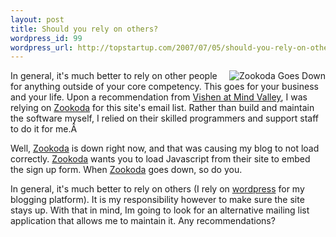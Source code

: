 ```yaml
--- 
layout: post
title: Should you rely on others?
wordpress_id: 99
wordpress_url: http://topstartup.com/2007/07/05/should-you-rely-on-others/
---
```

<img src="http://topstartup.com/wp-content/uploads/2007/07/zookoda_down.thumbnail.png" title="Zookoda Goes Down" alt="Zookoda Goes Down" align="right" />In general, it's much better to rely on other people for anything outside of your core competency. This goes for your business and your life. Upon a recommendation from <a href="http://topstartup.com/2007/06/27/i-get-schooled-by-an-expert-in-site-design/">Vishen at Mind Valley</a>, I was relying on <a href="http://zookoda.com">Zookoda</a> for this site's email list. Rather than build and maintain the software myself, I relied on their skilled programmers and support staff to do it for me.Â  <!--more-->

Well, <a href="http://zookoda.com">Zookoda</a> is down right now, and that was causing my blog to not load correctly. <a href="http://zookoda.com">Zookoda</a> wants you to load Javascript from their site to embed the sign up form. When <a href="http://zookoda.com">Zookoda</a> goes down, so do you.

In general, it's much better to rely on others (I rely on <a href="http://wordpress.org">wordpress</a> for my blogging platform). It is my responsibility however to make sure the site stays up. With that in mind, Im going to look for an alternative mailing list application that allows me to maintain it. Any recommendations?
